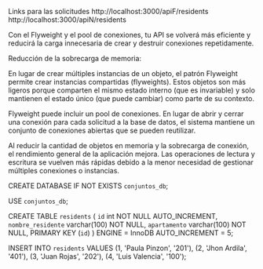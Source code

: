 Links para las solicitudes
http://localhost:3000/apiF/residents
http://localhost:3000/apiN/residents

Con el Flyweight y el pool de conexiones, tu API se volverá más eficiente y reducirá la carga innecesaria de crear y destruir conexiones repetidamente.

Reducción de la sobrecarga de memoria:

En lugar de crear múltiples instancias de un objeto, el patrón Flyweight permite crear instancias compartidas (flyweights). Estos objetos son más ligeros porque comparten el mismo estado interno (que es invariable) y solo mantienen el estado único (que puede cambiar) como parte de su contexto.

Flyweight puede incluir un pool de conexiones. En lugar de abrir y cerrar una conexión para cada solicitud a la base de datos, el sistema mantiene un conjunto de conexiones abiertas que se pueden reutilizar.

Al reducir la cantidad de objetos en memoria y la sobrecarga de conexión, el rendimiento general de la aplicación mejora. Las operaciones de lectura y escritura se vuelven más rápidas debido a la menor necesidad de gestionar múltiples conexiones o instancias.

CREATE DATABASE IF NOT EXISTS `conjuntos_db`;

USE `conjuntos_db`;

CREATE TABLE
`residents` (
`id` int NOT NULL AUTO_INCREMENT,
`nombre_residente` varchar(100) NOT NULL,
`apartamento` varchar(100) NOT NULL,
PRIMARY KEY (`id`)
) ENGINE = InnoDB AUTO_INCREMENT = 5;

INSERT INTO
`residents`
VALUES
(1, 'Paula Pinzon', '201'),
(2, 'Jhon Ardila', '401'),
(3, 'Juan Rojas', '202'),
(4, 'Luis Valencia', '100');
